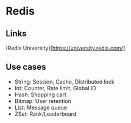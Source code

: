 # Redis

## Links

(Redis University)[https://university.redis.com/]

## Use cases

- String: Session, Cache, Distributed lock
- Int: Counter, Rate limit, Global ID
- Hash: Shopping cart
- Bitmap: User retention
- List: Message queue
- ZSet: Rank/Leaderboard
